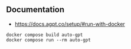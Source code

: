## Documentation 

- https://docs.agpt.co/setup/#run-with-docker
```
docker compose build auto-gpt
docker compose run --rm auto-gpt
```